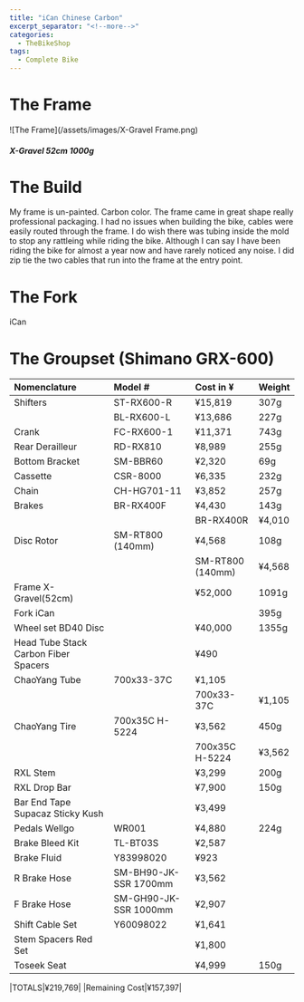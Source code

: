 ```yaml
---
title: "iCan Chinese Carbon"
excerpt_separator: "<!--more-->"
categories:
  - TheBikeShop
tags:
  - Complete Bike
---
```


# The Frame
![The Frame](/assets/images/X-Gravel Frame.png)

##### X-Gravel 52cm 1000g

# The Build
My frame is un-painted. Carbon color. The frame came in great shape really professional packaging. I had no issues when building the bike, cables were easily routed through the frame. I do wish there was tubing inside the mold to stop any rattleing while riding the bike. Although I can say I have been riding the bike for almost a year now and have rarely noticed any noise. I did zip tie the two cables that run into the frame at the entry point.

# The Fork
iCan
# The Groupset (Shimano GRX-600)

|Nomenclature|Model #|Cost in ¥|Weight|	
|:--|:--|:--|:--|
|Shifters|ST-RX600-R|¥15,819|307g|
| |BL-RX600-L|¥13,686|227g|
|Crank|FC-RX600-1|¥11,371|743g|
|Rear Derailleur|RD-RX810|¥8,989|255g|
|Bottom Bracket|SM-BBR60|¥2,320|69g|	
|Cassette|CSR-8000|¥6,335|232g|
|Chain|CH-HG701-11|¥3,852|257g|
|Brakes|BR-RX400F|¥4,430|143g|
	| |BR-RX400R|¥4,010|143g|
|Disc Rotor|SM-RT800 (140mm)|¥4,568|108g|
	| |SM-RT800 (140mm)|¥4,568|108g|
|Frame X-Gravel(52cm)| |¥52,000|1091g|
|Fork iCan| | |395g|
|Wheel set BD40 Disc| |¥40,000|1355g|
|Head Tube Stack Carbon Fiber Spacers| |¥490|
|ChaoYang Tube|700x33-37C|¥1,105|
	| |700x33-37C|¥1,105|
|ChaoYang Tire|700x35C H-5224|¥3,562|450g|
	| |700x35C H-5224|¥3,562|450g|
|RXL Stem| |¥3,299|200g|
|RXL Drop Bar| |¥7,900|150g|
|Bar End Tape Supacaz Sticky Kush| |¥3,499|
|Pedals	Wellgo|WR001|¥4,880|224g|
|Brake Bleed Kit|TL-BT03S|¥2,587|
|Brake Fluid|Y83998020|¥923|
|R Brake Hose|SM-BH90-JK-SSR 1700mm|¥3,562|
|F Brake Hose|SM-GH90-JK-SSR 1000mm|¥2,907|
|Shift Cable Set|Y60098022|¥1,641|
|Stem Spacers Red Set| |¥1,800|
|Toseek	Seat| |¥4,999|150g|

|TOTALS|¥219,769|
|Remaining Cost|¥157,397|
